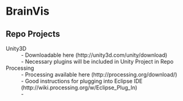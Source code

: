 BrainVis
========
    
    

Repo Projects
--------------------
<dl>
<dt> Unity3D </dt>
<dd>- Downloadable here (http://unity3d.com/unity/download) </dd>
<dd>- Necessary plugins will be included in Unity Project in Repo </dd>
<dt> Processing </dt>
<dd>- Processing available here (http://processing.org/download/) </dd>
<dd>- Good instructions for plugging into Eclipse IDE (http://wiki.processing.org/w/Eclipse_Plug_In) </dd>
<dd>- 
</dl>
